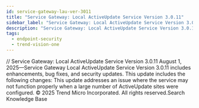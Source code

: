 ```yaml
---
id: service-gateway-lau-ver-3011
title: "Service Gateway: Local ActiveUpdate Service Version 3.0.11"
sidebar_label: "Service Gateway: Local ActiveUpdate Service Version 3.0.11"
description: "Service Gateway: Local ActiveUpdate Service Version 3.0.11"
tags:
  - endpoint-security
  - trend-vision-one
---
```


/*<![CDATA[*/ $('#title').html($('meta[name=map-description]').attr('content')); /*]]>*/ Service Gateway: Local ActiveUpdate Service Version 3.0.11 August 1, 2025—Service Gateway Local ActiveUpdate Service Version 3.0.11 includes enhancements, bug fixes, and security updates. This update includes the following changes: This update addresses an issue where the service may not function properly when a large number of ActiveUpdate sites were configured. © 2025 Trend Micro Incorporated. All rights reserved.Search Knowledge Base